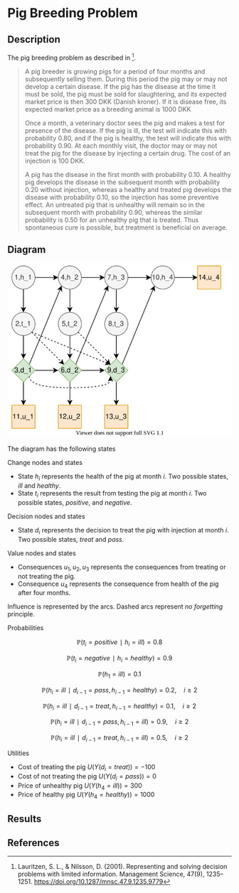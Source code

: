 # Pig Breeding Problem
## Description
The pig breeding problem as described in [^1].

> A pig breeder is growing pigs for a period of four months and subsequently selling them. During this period the pig may or may not develop a certain disease. If the pig has the disease at the time it must be sold, the pig must be sold for slaughtering, and its expected market price is then 300 DKK (Danish kroner). If it is disease free, its expected market price as a breeding animal is 1000 DKK
>
> Once a month, a veterinary doctor sees the pig and makes a test for presence of the disease. If the pig is ill, the test will indicate this with probability 0.80, and if the pig is healthy, the test will indicate this with probability 0.90. At each monthly visit, the doctor may or may not treat the pig for the disease by injecting a certain drug. The cost of an injection is 100 DKK.
>
> A pig has the disease in the first month with probability 0.10. A healthy pig develops the disease in the subsequent month with probability 0.20 without injection, whereas a healthy and treated pig develops the disease with probability 0.10, so the injection has some preventive effect. An untreated pig that is unhealthy will remain so in the subsequent month with probability 0.90, whereas the similar probability is 0.50 for an unhealthy pig that is treated. Thus spontaneous cure is possible, but treatment is beneficial on average.


## Diagram
![*Decision diagram for pig-breeding problem.*](pig-breeding.svg)

The diagram has the following states

Change nodes and states

* State $h_i$ represents the health of the pig at month $i$. Two possible states, *ill* and *healthy*.
* State $t_i$ represents the result from testing the pig  at month $i$. Two possible states, *positive*, and *negative*.

Decision nodes and states

* State $d_i$ represents the decision to treat the pig with injection at month $i$. Two possible states, *treat* and *pass*.

Value nodes and states

* Consequences $u_1,u_2,u_3$ represents the consequences from treating or not treating the pig.
* Consequence $u_4$ represents the consequence from health of the pig after four months.

Influence is represented by the arcs. Dashed arcs represent *no forgetting* principle.

Probabilities

$$ℙ(t_i = positive ∣ h_i = ill) = 0.8$$

$$ℙ(t_i = negative ∣ h_i = healthy) = 0.9$$

$$ℙ(h_1 = ill)=0.1$$

$$ℙ(h_i = ill ∣ d_{i-1} = pass, h_{i-1} = healthy)=0.2,\quad i≥2$$

$$ℙ(h_i = ill ∣ d_{i-1} = treat, h_{i-1} = healthy)=0.1,\quad i≥2$$

$$ℙ(h_i = ill ∣ d_{i-1} = pass, h_{i-1} = ill)=0.9,\quad i≥2$$

$$ℙ(h_i = ill ∣ d_{i-1} = treat, h_{i-1} = ill)=0.5,\quad i≥2$$

Utilities

- Cost of treating the pig $U(Y(d_i=treat))=-100$
- Cost of not treating the pig $U(Y(d_i=pass))=0$
- Price of unhealthy pig $U(Y(h_4=ill))=300$
- Price of healthy pig $U(Y(h_4=healthy))=1000$

## Results


## References
[^1]: Lauritzen, S. L., & Nilsson, D. (2001). Representing and solving decision problems with limited information. Management Science, 47(9), 1235–1251. https://doi.org/10.1287/mnsc.47.9.1235.9779
